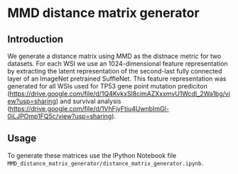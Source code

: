 # MMD distance matrix generator

## Introduction
We generate a distance matrix using MMD as the distnace metric for two datasets. For each WSI we use an 1024-dimensional feature representation by extracting the latent representation of the second-last fully connected layer of an ImageNet pretrained SuffleNet. This feature representation was generated for all WSIs used for TP53 gene point mutation prediciton (https://drive.google.com/file/d/1Q4KvkxSl8cimAZXxxmvU1WcdI_2Wa1bg/view?usp=sharing) and survival analysis (https://drive.google.com/file/d/1VhFjyFtiu4UwnbImGl-0iLJPOmp1FQ5c/view?usp=sharing).

## Usage
To generate these matrices use the IPython Notebook file `MMD_distance_matrix_generator/distance_matrix_generator.ipynb`.
